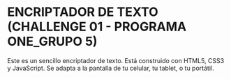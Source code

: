 # ENCRIPTADOR DE TEXTO (CHALLENGE 01 - PROGRAMA ONE_GRUPO 5)

Este es un sencillo encriptador de texto. Está construido con HTML5, CSS3 y JavaScript. Se adapta a la pantalla de tu celular, tu tablet, o tu portátil.
